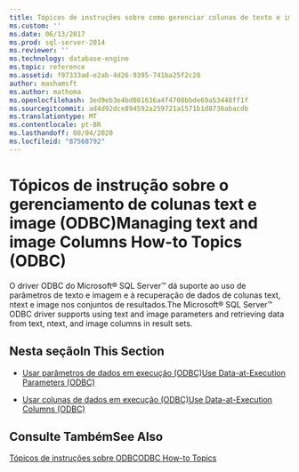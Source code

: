 ```yaml
---
title: Tópicos de instruções sobre como gerenciar colunas de texto e imagem (ODBC) | Microsoft Docs
ms.custom: ''
ms.date: 06/13/2017
ms.prod: sql-server-2014
ms.reviewer: ''
ms.technology: database-engine
ms.topic: reference
ms.assetid: f97333ad-e2ab-4d26-9395-741ba25f2c28
author: mashamsft
ms.author: mathoma
ms.openlocfilehash: 3ed9eb3e4bd081636a4f4708bbde69a53448ff1f
ms.sourcegitcommit: ad4d92dce894592a259721a1571b1d8736abacdb
ms.translationtype: MT
ms.contentlocale: pt-BR
ms.lasthandoff: 08/04/2020
ms.locfileid: "87568792"
---
```

# <a name="managing-text-and-image-columns-how-to-topics-odbc"></a><span data-ttu-id="64207-102">Tópicos de instrução sobre o gerenciamento de colunas text e image (ODBC)</span><span class="sxs-lookup"><span data-stu-id="64207-102">Managing text and image Columns How-to Topics (ODBC)</span></span>
  <span data-ttu-id="64207-103">O driver ODBC do Microsoft® SQL Server™ dá suporte ao uso de parâmetros de texto e imagem e à recuperação de dados de colunas text, ntext e image nos conjuntos de resultados.</span><span class="sxs-lookup"><span data-stu-id="64207-103">The Microsoft® SQL Server™ ODBC driver supports using text and image parameters and retrieving data from text, ntext, and image columns in result sets.</span></span>  
  
## <a name="in-this-section"></a><span data-ttu-id="64207-104">Nesta seção</span><span class="sxs-lookup"><span data-stu-id="64207-104">In This Section</span></span>  
  
-   [<span data-ttu-id="64207-105">Usar parâmetros de dados em execução &#40;ODBC&#41;</span><span class="sxs-lookup"><span data-stu-id="64207-105">Use Data-at-Execution Parameters &#40;ODBC&#41;</span></span>](../../relational-databases/native-client-odbc-how-to/managing-text-and-image-columns-use-data-at-execution-parameters.md)  
  
-   [<span data-ttu-id="64207-106">Usar colunas de dados em execução &#40;ODBC&#41;</span><span class="sxs-lookup"><span data-stu-id="64207-106">Use Data-at-Execution Columns &#40;ODBC&#41;</span></span>](../../relational-databases/native-client-odbc-how-to/managing-text-and-image-columns-use-data-at-execution-columns.md)  
  
## <a name="see-also"></a><span data-ttu-id="64207-107">Consulte Também</span><span class="sxs-lookup"><span data-stu-id="64207-107">See Also</span></span>  
 [<span data-ttu-id="64207-108">Tópicos de instruções sobre ODBC</span><span class="sxs-lookup"><span data-stu-id="64207-108">ODBC How-to Topics</span></span>](../../relational-databases/native-client-odbc-how-to/odbc-how-to-topics.md)  
  
  
